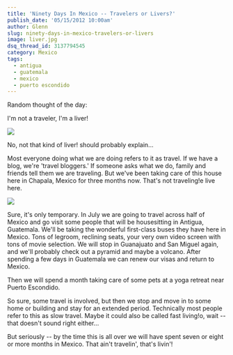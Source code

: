 ```yaml
---
title: 'Ninety Days In Mexico -- Travelers or Livers?'
publish_date: '05/15/2012 10:00am'
author: Glenn
slug: ninety-days-in-mexico-travelers-or-livers
image: liver.jpg
dsq_thread_id: 3137794545
category: Mexico
tags:
  - antigua
  - guatemala
  - mexico
  - puerto escondido
---
```

Random thought of the day:

I'm not a traveler, I'm a liver!

![](http://media.tumblr.com/tumblr_m42d0tPyZt1qzndqu.png)

No, not that kind of liver! should probably explain...

Most everyone doing what we are doing refers to it as travel. If we have a blog, we're 'travel bloggers.' If someone asks what we do, family and friends tell them we are traveling. But we've been taking care of this house here in Chapala, Mexico for three months now. That's not traveling!e live here.

![](http://media.tumblr.com/tumblr_m42dqbkErx1qzndqu.jpg)

Sure, it's only temporary. In July we are going to travel across half of Mexico and go visit some people that will be housesitting in Antigua, Guatemala. We'll be taking the wonderful first-class buses they have here in Mexico. Tons of legroom, reclining seats, your very own video screen with tons of movie selection. We will stop in Guanajuato and San Miguel again, and we'll probably check out a pyramid and maybe a volcano. After spending a few days in Guatemala we can renew our visas and return to Mexico.

Then we will spend a month taking care of some pets at a yoga retreat near Puerto Escondido.

So sure, some travel is involved, but then we stop and move in to some home or building and stay for an extended period. Technically most people refer to this as slow travel. Maybe it could also be called fast living!o, wait -- that doesn't sound right either...

But seriously -- by the time this is all over we will have spent seven or eight or more months in Mexico. That ain't travelin', that's livin'!